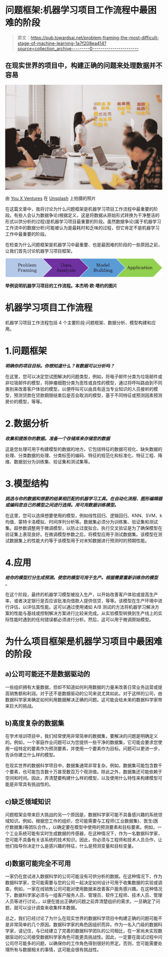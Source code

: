 # 问题框架:机器学习项目工作流程中最困难的阶段

> 原文：<https://pub.towardsai.net/problem-framing-the-most-difficult-stage-of-machine-learning-1a7f208ea414?source=collection_archive---------0----------------------->

## 在现实世界的项目中，构建正确的问题来处理数据并不容易

![](img/5bae59bad813a82acad74afc87151e7d.png)

由 [You X Ventures](https://unsplash.com/@youxventures?utm_source=medium&utm_medium=referral) 在 [Unsplash](https://unsplash.com?utm_source=medium&utm_medium=referral) 上拍摄的照片

在这篇文章中，我将讨论为什么问题框架是机器学习项目工作流程中最重要的阶段。有些人会认为数据争论(根据定义，这是将数据从原始形式转换为干净整洁的形式以供分析的过程)是机器学习项目最重要的阶段。虽然数据争论(属于机器学习工作流中的数据分析)可能被认为是最耗时和乏味的过程，但它肯定不是机器学习工作中最重要的阶段。

在检查为什么问题框架是机器学习中最重要、也是最困难的阶段的一些原因之前，让我们首先讨论机器学习项目框架。

![](img/135705436c8ac5c99541e8d94d62688b.png)

**举例说明机器学习项目的工作流程。本杰明·欧·塔约的图片**

# 机器学习项目工作流程

机器学习项目工作流程包括 4 个主要阶段:问题框架、数据分析、模型构建和应用。

# 1.问题框架

***明确你的项目目标。你想知道什么？有数据可以分析吗？***

在这里，您可以决定您试图解决的问题类型，例如，将电子邮件分类为垃圾邮件或非垃圾邮件的模型，将肿瘤细胞分类为恶性或良性的模型，通过将呼叫路由到不同类别来改善客户体验的模型，以便呼叫可以由具有适当专业知识的人员接听的模型，预测贷款在贷款期限结束后是否会取消的模型，基于不同特征或预测因素预测房价的模型，等等。

# 2.数据分析

***收集和提炼你的数据。准备一个存储库来存储您的数据***

这是您处理可用于构建模型的数据的地方。它包括特征的数据可视化、缺失数据的处理、分类数据的处理、分类标签的编码、特征的规范化和标准化、特征工程、降维、数据划分为训练集、验证集和测试集等。

# 3.模型结构

***挑选与你的数据和想要的结果相匹配的机器学习工具。在自动化流程、图形编辑器或编码您自己的模型之间进行选择。用可用数据训练模型。***

在这里，您可以选择想要使用的模型，例如线性回归、逻辑回归、KNN、SVM、k 均值、蒙特卡洛模拟、时间序列分析等。数据集必须分为训练集、验证集和测试集。超参数调整用于微调模型，以防止过度拟合。执行交叉验证是为了确保模型在验证集上表现良好。在微调模型参数之后，将模型应用于测试数据集。该模型在测试数据集上的性能大约等于该模型用于对未知数据进行预测时的预期性能。

# 4.应用

***给你的模型打分生成预测。使您的模型可用于生产。根据需要重新训练你的模型*** *。*

在这个阶段，最终的机器学习模型被投入生产，以开始改善客户体验或提高生产率，或者决定银行是否应该批准向借款人提供信贷，等等。该模型在生产环境中进行评估，以评估其性能。这可以通过使用诸如 A/B 测试的方法将机器学习解决方案的性能与基线或控制解决方案进行比较来完成。从实验模型转换到生产线上的实际性能时遇到的任何错误都必须进行分析。然后，这可以用于微调原始模型。

# 为什么项目框架是机器学习项目中最困难的阶段

## a)公司可能还不是数据驱动的

一些组织拥有大量数据，但却不知道如何利用数据的力量来改善日常业务运营或提高销售额和利润。对于还不是数据驱动的公司来说尤其如此。对于这样的公司，由数据科学家来确定如何利用数据解决正确的问题。这可能会给未来的数据科学家带来巨大的挑战。

## b)高度复杂的数据集

在学术培训项目中，我们经常使用非常简单的数据集，要解决的问题是明确定义的。例如，一个家庭作业问题可以为您提供一些干净的数据集，它可能会要求您使用一组特定的要素作为预测要素，并使用一个要素作为目标。问题可以更进一步，告诉你建立什么样的模型。

在现实世界的数据科学项目中，数据集通常非常复杂。例如，数据集可能包含数千个要素，也可能包含数十万甚至数百万个观测值。除此之外，数据集还可能依赖于空间和时间。因此，弄清楚要构建什么样的模型，以及使用什么特性来构建模型可能是非常具有挑战性的。

## c)缺乏领域知识

问题框架会带来巨大挑战的另一个原因是，数据科学家可能不具备感兴趣的系统领域知识。例如，根据您工作的组织，您可能需要与工程师(工业数据集)、医生(医疗数据集)等团队合作。，以确定要在模型中使用的预测要素和目标要素。例如，一个工业系统可能有实时生成数据的传感器，在这种情况下，作为一名数据科学家，您可能不具备有关该系统的技术知识。因此，你必须与工程师和技术人员合作，让他们指导你决定什么是感兴趣的特征，什么是预测变量和目标变量。

## d)数据可能完全不可用

一家仍在尝试进入数据科学的公司可能没有可供分析的数据。在这种情况下，作为数据科学家，您可能需要与您的公司一起决定如何设计可用于收集数据的实验或调查。例如，一家在线销售公司可能对使用数据来改善客户服务感兴趣。在这种情况下，数据科学家必须与一组客户服务人员、管理员、软件工程师、技术人员、管理人员等进行讨论。，以便在提出正确的问题之前弄清楚组织的需求。一旦确定了问题，就可以设计调查来收集样本数据。

总之，我们已经讨论了为什么在现实世界的数据科学项目中构建正确的问题可能不是非常简单的几个原因。数据科学家的角色因组织而异。作为一名入门级的数据科学家，请记住，与已经建立了完善的数据科学团队的公司相比，在一家尚未实现数据驱动的公司接受数据科学家角色可能更具挑战性。因此，一定要在面试过程中问公司尽可能多的问题，以确保你的工作角色得到很好的界定。否则，您可能需要处理所有与数据相关的事情，这可能会很有挑战性。